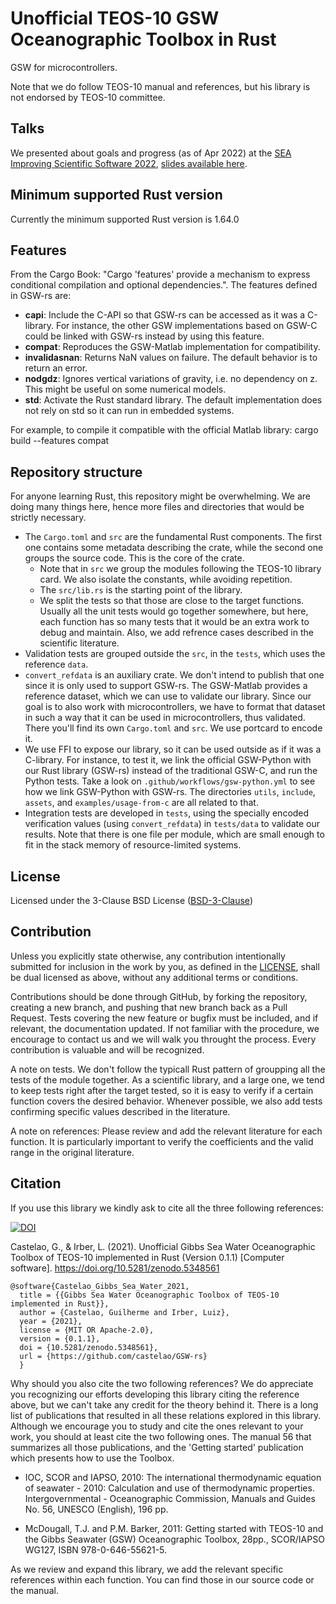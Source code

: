 # Unofficial TEOS-10 GSW Oceanographic Toolbox in Rust

GSW for microcontrollers.

Note that we do follow TEOS-10 manual and references, but his library is not
endorsed by TEOS-10 committee.

## Talks

We presented about goals and progress (as of Apr 2022) at the
[SEA Improving Scientific Software 2022](https://sea.ucar.edu/conference/2022),
[slides available here](https://github.com/castelao/GSW-rs/tree/main/doc/talks).

## Minimum supported Rust version

Currently the minimum supported Rust version is 1.64.0

## Features

From the Cargo Book: "Cargo 'features' provide a mechanism to express
conditional compilation and optional dependencies.". The features defined in
GSW-rs are:

- **capi**: Include the C-API so that GSW-rs can be accessed as it was a
            C-library. For instance, the other GSW implementations based on
            GSW-C could be linked with GSW-rs instead by using this feature.
- **compat**: Reproduces the GSW-Matlab implementation for compatibility.
- **invalidasnan**: Returns NaN values on failure. The default behavior is to
                    return an error.
- **nodgdz**: Ignores vertical variations of gravity, i.e. no dependency on z.
              This might be useful on some numerical models.
- **std**: Activate the Rust standard library. The default implementation does
           not rely on std so it can run in embedded systems.

For example, to compile it compatible with the official Matlab library:
cargo build --features compat

## Repository structure

For anyone learning Rust, this repository might be overwhelming. We are doing
many things here, hence more files and directories that would be strictly
necessary.

- The `Cargo.toml` and `src` are the fundamental Rust components. The first
  one contains some metadata describing the crate, while the second one groups
  the source code. This is the core of the crate.
  - Note that in `src` we group the modules following the TEOS-10 library
    card. We also isolate the constants, while avoiding repetition.
  - The `src/lib.rs` is the starting point of the library.
  - We split the tests so that those are close to the target functions. Usually
    all the unit tests would go together somewhere, but here, each function has
    so many tests that it would be an extra work to debug and maintain. Also,
    we add refrence cases described in the scientific literature.
- Validation tests are grouped outside the `src`, in the `tests`, which uses
  the reference `data`.
- `convert_refdata` is an auxiliary crate. We don't intend to publish that
  one since it is only used to support GSW-rs. The GSW-Matlab provides a
  reference dataset, which we can use to validate our library. Since our goal
  is to also work with microcontrollers, we have to format that dataset in
  such a way that it can be used in microcontrollers, thus validated. There
  you'll find its own `Cargo.toml` and `src`. We use portcard to encode it.
- We use FFI to expose our library, so it can be used outside as if it was a
  C-library. For instance, to test it, we link the official GSW-Python with our
  Rust library (GSW-rs) instead of the traditional GSW-C, and run the Python
  tests. Take a look on `.github/workflows/gsw-python.yml` to see how we link
  GSW-Python with GSW-rs. The directories `utils`, `include`, `assets`, and
  `examples/usage-from-c` are all related to that.
- Integration tests are developed in `tests`, using the specially encoded
  verification values (using `convert_refdata`) in `tests/data` to validate
  our results. Note that there is one file per module, which are small enough
  to fit in the stack memory of resource-limited systems.

## License

Licensed under the 3-Clause BSD License ([BSD-3-Clause](LICENSE))

## Contribution

Unless you explicitly state otherwise, any contribution intentionally submitted
for inclusion in the work by you, as defined in the [LICENSE](LICENSE), shall be
dual licensed as above, without any additional terms or conditions.

Contributions should be done through GitHub, by forking the repository,
creating a new branch, and pushing that new branch back as a Pull Request.
Tests covering the new feature or bugfix must be included, and if relevant,
the documentation updated. If not familiar with the procedure, we encourage to
contact us and we will walk you throught the process. Every contribution is
valuable and will be recognized.

A note on tests. We don't follow the typicall Rust pattern of groupping all the
tests of the module together. As a scientific library, and a large one, we tend
to keep tests right after the target tested, so it is easy to verify if a
certain function covers the desired behavior. Whenever possible, we also add
tests confirming specific values described in the literature.

A note on references: Please review and add the relevant literature for each
function. It is particularly important to verify the coefficients and the
valid range in the original literature.

## Citation

If you use this library we kindly ask to cite all the three following references:

[![DOI](https://zenodo.org/badge/DOI/10.5281/zenodo.5348561.svg)](https://doi.org/10.5281/zenodo.5348561)

Castelao, G., & Irber, L. (2021). Unofficial Gibbs Sea Water Oceanographic
Toolbox of TEOS-10 implemented in Rust (Version 0.1.1) [Computer software].
https://doi.org/10.5281/zenodo.5348561

```text
@software{Castelao_Gibbs_Sea_Water_2021,
  title = {{Gibbs Sea Water Oceanographic Toolbox of TEOS-10 implemented in Rust}},
  author = {Castelao, Guilherme and Irber, Luiz},
  year = {2021},
  license = {MIT OR Apache-2.0},
  version = {0.1.1},
  doi = {10.5281/zenodo.5348561},
  url = {https://github.com/castelao/GSW-rs}
  }
```

Why should you also cite the two following references? We do appreciate
you recognizing our efforts developing this library citing the reference
above, but we can't take any credit for the theory behind it. There is a
long list of publications that resulted in all these relations explored in
this library. Although we encourage you to study and cite the ones relevant
to your work, you should at least cite the two following ones. The manual 56
that summarizes all those publications, and the 'Getting started' publication
which presents how to use the Toolbox.

- IOC, SCOR and IAPSO, 2010: The international thermodynamic equation of
  seawater - 2010: Calculation and use of thermodynamic properties.
  Intergovernmental - Oceanographic Commission, Manuals and Guides No. 56,
  UNESCO (English), 196 pp.

- McDougall, T.J. and P.M. Barker, 2011: Getting started with TEOS-10 and the
  Gibbs Seawater (GSW) Oceanographic Toolbox, 28pp., SCOR/IAPSO WG127,
  ISBN 978-0-646-55621-5.

As we review and expand this library, we add the relevant specific references
within each function. You can find those in our source code or the manual.

